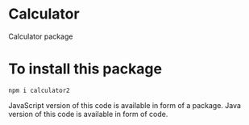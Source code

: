 # Calculator
Calculator package

# To install this package

`npm i calculator2`


JavaScript version of this code is available in form of a package.
Java version of this code is available in form of code.
